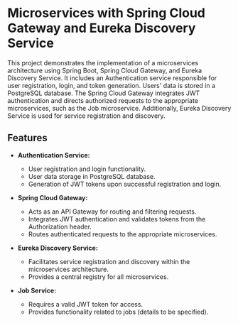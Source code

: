 # Microservices with Spring Cloud Gateway and Eureka Discovery Service

This project demonstrates the implementation of a microservices architecture using Spring Boot, Spring Cloud Gateway, and Eureka Discovery Service. It includes an Authentication service responsible for user registration, login, and token generation. Users' data is stored in a PostgreSQL database. The Spring Cloud Gateway integrates JWT authentication and directs authorized requests to the appropriate microservices, such as the Job microservice. Additionally, Eureka Discovery Service is used for service registration and discovery.

## Features

- **Authentication Service:**
  - User registration and login functionality.
  - User data storage in PostgreSQL database.
  - Generation of JWT tokens upon successful registration and login.

- **Spring Cloud Gateway:**
  - Acts as an API Gateway for routing and filtering requests.
  - Integrates JWT authentication and validates tokens from the Authorization header.
  - Routes authenticated requests to the appropriate microservices.

- **Eureka Discovery Service:**
  - Facilitates service registration and discovery within the microservices architecture.
  - Provides a central registry for all microservices.

- **Job Service:**
  - Requires a valid JWT token for access.
  - Provides functionality related to jobs (details to be specified).

